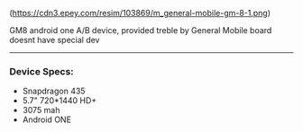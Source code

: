 (https://cdn3.epey.com/resim/103869/m_general-mobile-gm-8-1.png)

GM8 android one A/B device, provided treble by General Mobile board doesnt have special dev

***
### Device Specs:

- Snapdragon 435 
- 5.7" 720*1440 HD+
- 3075 mah
- Android ONE